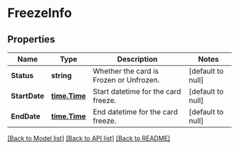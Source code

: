 # FreezeInfo

## Properties
Name | Type | Description | Notes
------------ | ------------- | ------------- | -------------
**Status** | **string** | Whether the card is Frozen or Unfrozen. | [default to null]
**StartDate** | [**time.Time**](time.Time.md) | Start datetime for the card freeze. | [default to null]
**EndDate** | [**time.Time**](time.Time.md) | End datetime for the card freeze. | [default to null]

[[Back to Model list]](../README.md#documentation-for-models) [[Back to API list]](../README.md#documentation-for-api-endpoints) [[Back to README]](../README.md)

